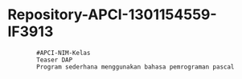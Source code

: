 # Repository-APCI-1301154559-IF3913
            #APCI-NIM-Kelas
            Teaser DAP 
            Program sederhana menggunakan bahasa pemrograman pascal

